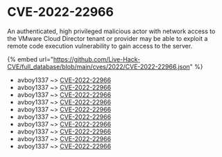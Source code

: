 # CVE-2022-22966

An authenticated, high privileged malicious actor with network access to the VMware Cloud Director tenant or provider may be able to exploit a remote code execution vulnerability to gain access to the server.

{% embed url="https://github.com/Live-Hack-CVE/full_database/blob/main/cves/2022/CVE-2022-22966.json" %}


* avboy1337 ~> [CVE-2022-22966](https://www.alice-snow.ru/2022/database/cve-2022-22966/cve-2022-22966-avboy1337)
* avboy1337 ~> [CVE-2022-22966](https://www.alice-snow.ru/2022/database/cve-2022-22966/cve-2022-22966-avboy1337)
* avboy1337 ~> [CVE-2022-22966](https://www.alice-snow.ru/2022/database/cve-2022-22966/cve-2022-22966-avboy1337)
* avboy1337 ~> [CVE-2022-22966](https://www.alice-snow.ru/2022/database/cve-2022-22966/cve-2022-22966-avboy1337)
* avboy1337 ~> [CVE-2022-22966](https://www.alice-snow.ru/2022/database/cve-2022-22966/cve-2022-22966-avboy1337)
* avboy1337 ~> [CVE-2022-22966](https://www.alice-snow.ru/2022/database/cve-2022-22966/cve-2022-22966-avboy1337)
* avboy1337 ~> [CVE-2022-22966](https://www.alice-snow.ru/2022/database/cve-2022-22966/cve-2022-22966-avboy1337)
* avboy1337 ~> [CVE-2022-22966](https://www.alice-snow.ru/2022/database/cve-2022-22966/cve-2022-22966-avboy1337)
* avboy1337 ~> [CVE-2022-22966](https://www.alice-snow.ru/2022/database/cve-2022-22966/cve-2022-22966-avboy1337)
* avboy1337 ~> [CVE-2022-22966](https://www.alice-snow.ru/2022/database/cve-2022-22966/cve-2022-22966-avboy1337)